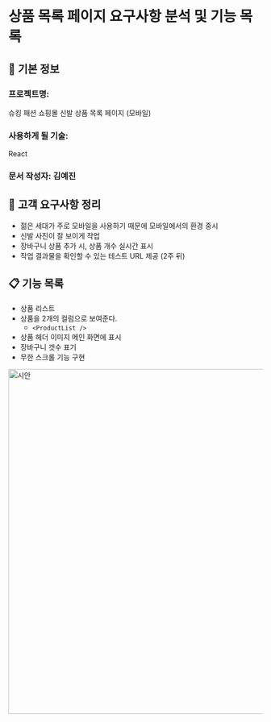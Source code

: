 # 상품 목록 페이지 요구사항 분석 및 기능 목록

## 📌 기본 정보
### 프로젝트명: 
슈킹 패션 쇼핑몰 신발 상품 목록 페이지 (모바일)

### 사용하게 될 기술: 
React

### 문서 작성자: 김예진

## 📝 고객 요구사항 정리
- 젊은 세대가 주로 모바일을 사용하기 때문에 모바일에서의 환경 중시
- 신발 사진이 잘 보이게 작업
- 장바구니 상품 추가 시, 상품 개수 실시간 표시
- 작업 결과물을 확인할 수 있는 테스트 URL 제공 (2주 뒤)

## 📋 기능 목록
- 상품 리스트
- 상품을 2개의 컬럼으로 보여준다.
  - `<ProductList />`
- 상품 헤더 이미지 메인 화면에 표시
- 장바구니 갯수 표기
- 무한 스크롤 기능 구현


<img width="692" height="685" alt="시안" src="https://github.com/user-attachments/assets/d75e161b-f602-4d51-9c91-19fdd08aed11" />
